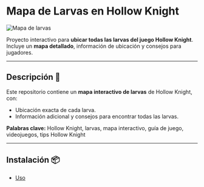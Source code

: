 # Mapa de Larvas en Hollow Knight

![Mapa de larvas](img/mapa.png)

Proyecto interactivo para **ubicar todas las larvas del juego Hollow Knight**. Incluye un **mapa detallado**, información de ubicación y consejos para jugadores.

---

## Descripción 📖

Este repositorio contiene un **mapa interactivo de larvas** de Hollow Knight, con:

- Ubicación exacta de cada larva.  
- Información adicional y consejos para encontrar todas las larvas. 

**Palabras clave:** Hollow Knight, larvas, mapa interactivo, guía de juego, videojuegos, tips Hollow Knight

---

## Instalación 📦
- [Uso](#uso-⚡)   




